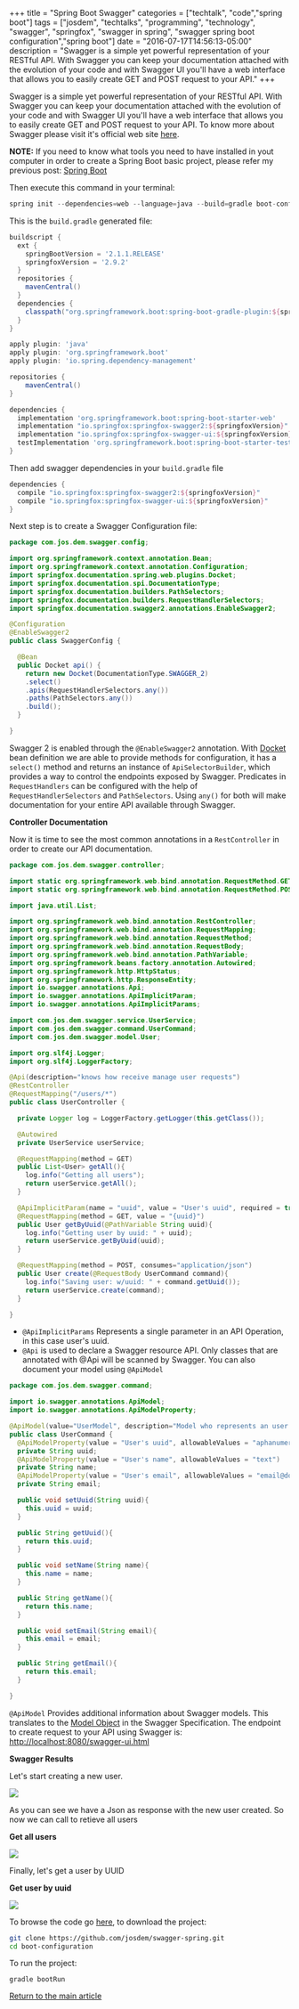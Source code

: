 +++
title = "Spring Boot Swagger"
categories = ["techtalk", "code","spring boot"]
tags = ["josdem", "techtalks", "programming", "technology", "swagger", "springfox", "swagger in spring", "swagger spring boot configuration","spring boot"]
date = "2016-07-17T14:56:13-05:00"
description = "Swagger is a simple yet powerful representation of your RESTful API. With Swagger you can keep your documentation attached with the evolution of your code and with Swagger UI you'll have a web interface that allows you to easily create GET and POST request to your API."
+++

Swagger is a simple yet powerful representation of your RESTful API. With Swagger you can keep your documentation attached with the evolution of your code and with Swagger UI you'll have a web interface that allows you to easily create GET and POST request to your API. To know more about Swagger please visit it's official web site [here](https://swagger.io/).

**NOTE:** If you need to know what tools you need to have installed in yout computer in order to create a Spring Boot basic project, please refer my previous post: [Spring Boot](/techtalk/spring_boot)

Then execute this command in your terminal:

```groovy
spring init --dependencies=web --language=java --build=gradle boot-configuration
```

This is the `build.gradle` generated file:


```groovy
buildscript {
  ext {
    springBootVersion = '2.1.1.RELEASE'
    springfoxVersion = '2.9.2'
  }
  repositories {
    mavenCentral()
  }
  dependencies {
    classpath("org.springframework.boot:spring-boot-gradle-plugin:${springBootVersion}")
  }
}

apply plugin: 'java'
apply plugin: 'org.springframework.boot'
apply plugin: 'io.spring.dependency-management'

repositories {
	mavenCentral()
}

dependencies {
  implementation 'org.springframework.boot:spring-boot-starter-web'
  implementation "io.springfox:springfox-swagger2:${springfoxVersion}"
  implementation "io.springfox:springfox-swagger-ui:${springfoxVersion}"
  testImplementation 'org.springframework.boot:spring-boot-starter-test'
}
```

Then add swagger dependencies in your `build.gradle` file

```groovy
dependencies {
  compile "io.springfox:springfox-swagger2:${springfoxVersion}"
  compile "io.springfox:springfox-swagger-ui:${springfoxVersion}"
}
```

Next step is to create a Swagger Configuration file:

```java
package com.jos.dem.swagger.config;

import org.springframework.context.annotation.Bean;
import org.springframework.context.annotation.Configuration;
import springfox.documentation.spring.web.plugins.Docket;
import springfox.documentation.spi.DocumentationType;
import springfox.documentation.builders.PathSelectors;
import springfox.documentation.builders.RequestHandlerSelectors;
import springfox.documentation.swagger2.annotations.EnableSwagger2;

@Configuration
@EnableSwagger2
public class SwaggerConfig {

  @Bean
  public Docket api() {
    return new Docket(DocumentationType.SWAGGER_2)
    .select()
    .apis(RequestHandlerSelectors.any())
    .paths(PathSelectors.any())
    .build();
  }

}
```

Swagger 2 is enabled through the `@EnableSwagger2` annotation. With [Docket](http://springfox.github.io/springfox/javadoc/2.7.0/index.html?springfox/documentation/spring/web/plugins/Docket.html) bean definition we are able to provide methods for configuration, it has a `select()` method and returns an instance of `ApiSelectorBuilder`, which provides a way to control the endpoints exposed by Swagger. Predicates in `RequestHandlers` can be configured with the help of `RequestHandlerSelectors` and `PathSelectors`. Using `any()` for both will make documentation for your entire API available through Swagger.

**Controller Documentation**

Now it is time to see the most common annotations in a `RestController` in order to create our API documentation.

```java
package com.jos.dem.swagger.controller;

import static org.springframework.web.bind.annotation.RequestMethod.GET;
import static org.springframework.web.bind.annotation.RequestMethod.POST;

import java.util.List;

import org.springframework.web.bind.annotation.RestController;
import org.springframework.web.bind.annotation.RequestMapping;
import org.springframework.web.bind.annotation.RequestMethod;
import org.springframework.web.bind.annotation.RequestBody;
import org.springframework.web.bind.annotation.PathVariable;
import org.springframework.beans.factory.annotation.Autowired;
import org.springframework.http.HttpStatus;
import org.springframework.http.ResponseEntity;
import io.swagger.annotations.Api;
import io.swagger.annotations.ApiImplicitParam;
import io.swagger.annotations.ApiImplicitParams;

import com.jos.dem.swagger.service.UserService;
import com.jos.dem.swagger.command.UserCommand;
import com.jos.dem.swagger.model.User;

import org.slf4j.Logger;
import org.slf4j.LoggerFactory;

@Api(description="knows how receive manage user requests")
@RestController
@RequestMapping("/users/*")
public class UserController {

  private Logger log = LoggerFactory.getLogger(this.getClass());

  @Autowired
  private UserService userService;

  @RequestMapping(method = GET)
  public List<User> getAll(){
    log.info("Getting all users");
    return userService.getAll();
  }

  @ApiImplicitParam(name = "uuid", value = "User's uuid", required = true, dataType = "string", paramType = "path")
  @RequestMapping(method = GET, value = "{uuid}")
  public User getByUuid(@PathVariable String uuid){
    log.info("Getting user by uuid: " + uuid);
    return userService.getByUuid(uuid);
  }

  @RequestMapping(method = POST, consumes="application/json")
  public User create(@RequestBody UserCommand command){
    log.info("Saving user: w/uuid: " + command.getUuid());
    return userService.create(command);
  }

}
```

* `@ApiImplicitParams` Represents a single parameter in an API Operation, in this case user's uuid.
* `@Api` is used to declare a Swagger resource API. Only classes that are annotated with @Api will be scanned by Swagger. You can also document your model using `@ApiModel`

```java
package com.jos.dem.swagger.command;

import io.swagger.annotations.ApiModel;
import io.swagger.annotations.ApiModelProperty;

@ApiModel(value="UserModel", description="Model who represents an user entity")
public class UserCommand {
  @ApiModelProperty(value = "User's uuid", allowableValues = "aphanumeric")
  private String uuid;
  @ApiModelProperty(value = "User's name", allowableValues = "text")
  private String name;
  @ApiModelProperty(value = "User's email", allowableValues = "email@domain")
  private String email;

  public void setUuid(String uuid){
    this.uuid = uuid;
  }

  public String getUuid(){
    return this.uuid;
  }

  public void setName(String name){
    this.name = name;
  }

  public String getName(){
    return this.name;
  }

  public void setEmail(String email){
    this.email = email;
  }

  public String getEmail(){
    return this.email;
  }

}
```

`@ApiModel` Provides additional information about Swagger models. This translates to the [Model Object](https://github.com/OAI/OpenAPI-Specification/blob/master/versions/1.2.md#527-model-object) in the Swagger Specification. The endpoint to create request to your API using Swagger is: [http://localhost:8080/swagger-ui.html](http://localhost:8080/swagger-ui.html)

**Swagger Results**

Let's start creating a new user.

<img src="/img/techtalks/spring/swagger1.png">

As you can see we have a Json as response with the new user created. So now we can call to retieve all users

**Get all users**

<img src="/img/techtalks/spring/swagger2.png">

Finally, let's get a user by UUID

**Get user by uuid**

<img src="/img/techtalks/spring/swagger3.png">

To browse the code go [here](https://github.com/josdem/swagger-spring), to download the project:

```bash
git clone https://github.com/josdem/swagger-spring.git
cd boot-configuration
```

To run the project:

```
gradle bootRun
```

[Return to the main article](/techtalk/spring#Spring_Boot)
